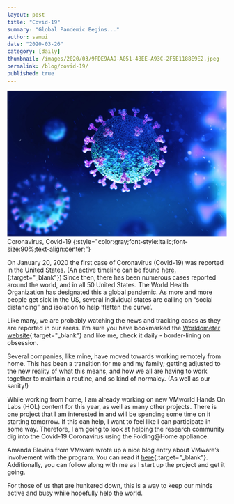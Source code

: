```yaml
---
layout: post
title: "Covid-19"
summary: "Global Pandemic Begins..."
author: samui
date: "2020-03-26"
category: [daily]
thumbnail: /images/2020/03/9FDE9AA9-A051-4BEE-A93C-2F5E1188E9E2.jpeg
permalink: /blog/covid-19/
published: true
---
```


![Coronavirus, Covid-19](/images/2020/03/9FDE9AA9-A051-4BEE-A93C-2F5E1188E9E2.jpeg)
Coronavirus, Covid-19
{:style="color:gray;font-style:italic;font-size:90%;text-align:center;"}

On January 20, 2020 the first case of Coronavirus (Covid-19) was reported in the United States. (An active timeline can be found [here.](https://bioinformaticshome.com/encyclopedia/Timeline-of-COVID-19-outbreak.html){:target="_blank"}) Since then, there has been numerous cases reported around the world, and in all 50 United States. The World Health Organization has designated this a global pandemic. As more and more people get sick in the US, several individual states are calling on “social distancing” and isolation to help ‘flatten the curve’.

Like many, we are probably watching the news and tracking cases as they are reported in our areas. I’m sure you have bookmarked the [Worldometer website](https://www.worldometers.info/coronavirus/ "Worldometer"){:target="_blank"} and like me, check it daily - border-lining on obsession.

Several companies, like mine, have moved towards working remotely from home. This has been a transition for me and my family; getting adjusted to the new reality of what this means, and how we all are having to work together to maintain a routine, and so kind of normalcy. (As well as our sanity!)

While working from home, I am already working on new VMworld Hands On Labs (HOL) content for this year, as well as many other projects. There is one project that I am interested in and will be spending some time on it starting tomorrow. If this can help, I want to feel like I can participate in some way. Therefore, I am going to look at helping the research community dig into the Covid-19 Coronavirus using the Folding@Home appliance.

Amanda Blevins from VMware wrote up a nice blog entry about VMware’s involvement with the program. You can read it [here](https://octo.vmware.com/vmware-appliance-fah/){:target="_blank"}. Additionally, you can follow along with me as I start up the project and get it going.

For those of us that are hunkered down, this is a way to keep our minds active and busy while hopefully help the world.
